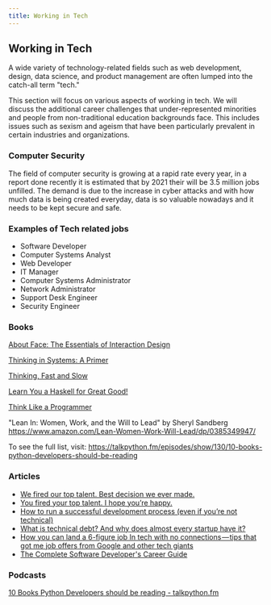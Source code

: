 ```yaml
---
title: Working in Tech
---
```

## Working in Tech

A wide variety of technology-related fields such as web development, design, data science, and product management are often lumped into the catch-all term "tech."

This section will focus on various aspects of working in tech. We will discuss the additional career challenges that under-represented minorities and people from non-traditional education backgrounds face. This includes issues such as sexism and ageism that have been particularly prevalent in certain industries and organizations. 

### Computer Security

The field of computer security is growing at a rapid rate every year, in a report done recently it is estimated that by 2021 their will be 3.5 million jobs unfilled. The demand is due to the increase in cyber attacks and with how much data is being created everyday, data is so valuable nowadays and it needs to be kept secure and safe.

### Examples of Tech related jobs
- Software Developer
- Computer Systems Analyst
- Web Developer
- IT Manager
- Computer Systems Administrator
- Network Administrator
- Support Desk Engineer
- Security Engineer

### Books

[About Face: The Essentials of Interaction Design](https://www.amazon.com/About-Face-Essentials-Interaction-Design-dp-1118766571/dp/1118766571/ref=mt_paperback?_encoding=UTF8&me=&qid=)

[Thinking in Systems: A Primer](https://www.amazon.com/gp/product/1603580557/)

[Thinking, Fast and Slow](https://www.amazon.com/gp/product/0374533555/)

[Learn You a Haskell for Great Good!](https://amzn.to/2veOjdv)

[Think Like a Programmer](https://www.nostarch.com/thinklikeaprogrammer)

"Lean In: Women, Work, and the Will to Lead" by Sheryl Sandberg https://www.amazon.com/Lean-Women-Work-Will-Lead/dp/0385349947/

To see the full list, visit: https://talkpython.fm/episodes/show/130/10-books-python-developers-should-be-reading

### Articles

* [We fired our top talent. Best decision we ever made.](https://medium.freecodecamp.org/we-fired-our-top-talent-best-decision-we-ever-made-4c0a99728fde)
* [You fired your top talent. I hope you’re happy.](https://medium.com/@deusexmachina667/you-fired-your-top-talent-i-hope-youre-happy-cf57c41183dd)
* [How to run a successful development process (even if you’re not technical)](https://medium.freecodecamp.org/how-to-run-a-successful-development-process-even-if-youre-not-technical-185d0558c89a)
* [What is technical debt? And why does almost every startup have it?](https://medium.freecodecamp.org/what-is-technical-debt-and-why-do-most-startups-have-it-9a54458daabf)
* [How you can land a 6-figure job In tech with no connections — tips that got me job offers from Google and other tech giants](https://medium.freecodecamp.org/how-you-can-land-a-6-figure-job-in-tech-with-no-connections-6eed0de26ea4)
* [The Complete Software Developer's Career Guide](https://simpleprogrammer.com/products/careerguide/)

### Podcasts
[10 Books Python Developers should be reading - talkpython.fm](https://talkpython.fm/episodes/show/130/10-books-python-developers-should-be-reading)
